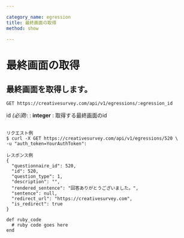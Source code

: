 ```yaml
---

category_name: egression
title: 最終画面の取得
method: show

---
```


# 最終画面の取得

## 最終画面を取得します。

`GET https://creativesurvey.com/api/v1/egressions/:egression_id`

id _(必須)_:
: __integer__
: 取得する最終画面のid

~~~

リクエスト例
$ curl -X GET https://creativesurvey.com/api/v1/egressions/520 \
-u "auth_token=YourAuthToken":

レスポンス例
{
  "questionnaire_id": 520,
  "id": 520,
  "question_type": 1,
  "description": "",
  "rendered_sentence": "回答ありがとうございました。",
  "sentence": null,
  "redirect_url": "https://creativesurvey.com",
  "is_redirect": true
}

~~~

~~~
def ruby_code
  # ruby code goes here
end
~~~
